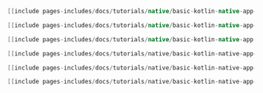 
<div class="multi-language-sample" data-lang="groovy" data-os="macos">
<div class="sample" markdown="1" theme="idea" mode='groovy'>

```groovy
[[include pages-includes/docs/tutorials/native/basic-kotlin-native-app-groovy-macos.gradle]]
```

</div>
</div>

<div class="multi-language-sample" data-lang="groovy" data-os="linux">
<div class="sample" markdown="1" theme="idea" mode='groovy'>

```groovy
[[include pages-includes/docs/tutorials/native/basic-kotlin-native-app-groovy-linux.gradle]]
```

</div>
</div>

<div class="multi-language-sample" data-lang="groovy" data-os="windows">
<div class="sample" markdown="1" theme="idea" mode='groovy'>

```groovy
[[include pages-includes/docs/tutorials/native/basic-kotlin-native-app-groovy-windows.gradle]]
```

</div>
</div>

<div class="multi-language-sample" data-lang="kotlin" data-os="macos">
<div class="sample" markdown="1" theme="idea" mode='kotlin' data-highlight-only>

```kotlin
[[include pages-includes/docs/tutorials/native/basic-kotlin-native-app-kotlin-windows.gradle]]
```
</div>
</div>
<div class="multi-language-sample" data-lang="kotlin" data-os="linux">
<div class="sample" markdown="1" theme="idea" mode='kotlin' data-highlight-only>

```kotlin
[[include pages-includes/docs/tutorials/native/basic-kotlin-native-app-kotlin-linux.gradle]]
```
</div>
</div>

<div class="multi-language-sample" data-lang="kotlin" data-os="windows">
<div class="sample" markdown="1" theme="idea" mode='kotlin' data-highlight-only>

```kotlin
[[include pages-includes/docs/tutorials/native/basic-kotlin-native-app-kotlin-windows.gradle]]
```
</div>
</div>